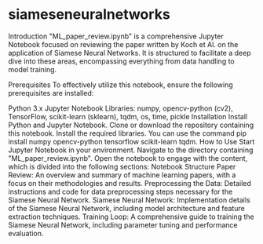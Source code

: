 # siameseneuralnetworks
Introduction
"ML_paper_review.ipynb" is a comprehensive Jupyter Notebook focused on reviewing the paper written by Koch et Al. on the application of Siamese Neural Networks. It is structured to facilitate a deep dive into these areas, encompassing everything from data handling to model training.

Prerequisites
To effectively utilize this notebook, ensure the following prerequisites are installed:

Python 3.x
Jupyter Notebook
Libraries: numpy, opencv-python (cv2), TensorFlow, scikit-learn (sklearn), tqdm, os, time, pickle
Installation
Install Python and Jupyter Notebook.
Clone or download the repository containing this notebook.
Install the required libraries. You can use the command pip install numpy opencv-python tensorflow scikit-learn tqdm.
How to Use
Start Jupyter Notebook in your environment.
Navigate to the directory containing "ML_paper_review.ipynb".
Open the notebook to engage with the content, which is divided into the following sections:
Notebook Structure
Paper Review: An overview and summary of machine learning papers, with a focus on their methodologies and results.
Preprocessing the Data: Detailed instructions and code for data preprocessing steps necessary for the Siamese Neural Network.
Siamese Neural Network: Implementation details of the Siamese Neural Network, including model architecture and feature extraction techniques.
Training Loop: A comprehensive guide to training the Siamese Neural Network, including parameter tuning and performance evaluation.
